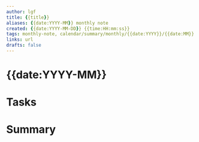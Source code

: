 ```yaml
---
author: lgf
title: {{title}}
aliases: {{date:YYYY-MM}} monthly note
created: {{date:YYYY-MM-DD}} {{time:HH:mm:ss}}
tags: monthly-note, calendar/summary/monthly/{{date:YYYY}}/{{date:MM}}
links: url
drafts: false
---
```

# {{date:YYYY-MM}}
# Tasks


# Summary

